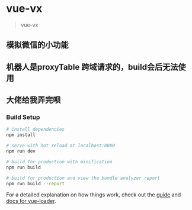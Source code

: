 # vue-vx

> vue-vx
## 模拟微信的小功能
## 机器人是proxyTable 跨域请求的，build会后无法使用
## 大佬给我弄完呗
### Build Setup

``` bash
# install dependencies
npm install

# serve with hot reload at localhost:8000
npm run dev

# build for production with minification
npm run build

# build for production and view the bundle analyzer report
npm run build --report
```

For a detailed explanation on how things work, check out the [guide](http://vuejs-templates.github.io/webpack/) and [docs for vue-loader](http://vuejs.github.io/vue-loader).
